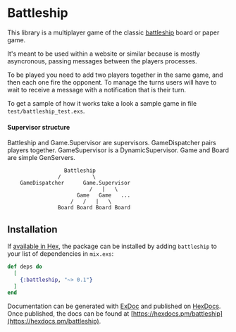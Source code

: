 # Battleship

This library is a multiplayer game of the classic
[battleship](https://en.wikipedia.org/wiki/Battleship_(game)) board or paper
game.

It's meant to be used within a website or similar because is mostly
asyncronous, passing messages between the players processes.

To be played you need to add two players together in the same game, and then
each one fire the opponent. To manage the turns users will have to wait to
receive a message with a notification that is their turn.

To get a sample of how it works take a look a sample game in file
`test/battleship_test.exs`.

#### Supervisor structure

Battleship and Game.Supervisor are supervisors. GameDispatcher pairs players
together. GameSupervisor is a DynamicSupervisor. Game and Board are simple
GenServers.

                      Battleship
                    /          \
        GameDispatcher      Game.Supervisor
                              /   |   \
                          Game   Game   ...
                        /   /   |   \
                    Board Board Board Board

## Installation

If [available in Hex](https://hex.pm/docs/publish), the package can be installed
by adding `battleship` to your list of dependencies in `mix.exs`:

```elixir
def deps do
  [
    {:battleship, "~> 0.1"}
  ]
end
```

Documentation can be generated with [ExDoc](https://github.com/elixir-lang/ex_doc)
and published on [HexDocs](https://hexdocs.pm). Once published, the docs can
be found at [https://hexdocs.pm/battleship](https://hexdocs.pm/battleship).

